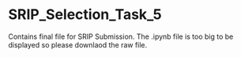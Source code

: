 # SRIP_Selection_Task_5
Contains final file for SRIP Submission. 
The .ipynb file is too big to be displayed so please downlaod the raw file.
